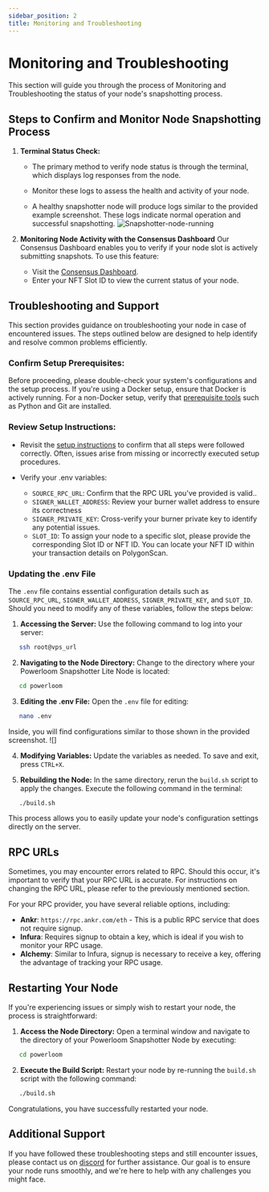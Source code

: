 ```yaml
---
sidebar_position: 2
title: Monitoring and Troubleshooting
---
```


# Monitoring and Troubleshooting

This section will guide you through the process of Monitoring and Troubleshooting the status of your node's snapshotting process.

## Steps to Confirm and Monitor Node Snapshotting Process

1. **Terminal Status Check:**
   - The primary method to verify node status is through the terminal, which displays log responses from the node.

   - Monitor these logs to assess the health and activity of your node. 
   
   - A healthy snapshotter node will produce logs similar to the provided example screenshot. These logs indicate normal operation and successful snapshotting.
   ![Snapshotter-node-running](/images/snapshotter-node-running-terminal.png)

2. **Monitoring Node Activity with the Consensus Dashboard**
Our Consensus Dashboard enables you to verify if your node slot is actively submitting snapshots. To use this feature:
   - Visit the [Consensus Dashboard](#).
   - Enter your NFT Slot ID to view the current status of your node.


## Troubleshooting and Support

This section provides guidance on troubleshooting your node in case of encountered issues. The steps outlined below are designed to help identify and resolve common problems efficiently.

### Confirm Setup Prerequisites:

Before proceeding, please double-check your system's configurations and the setup process. If you're using a Docker setup, ensure that Docker is actively running. For a non-Docker setup, verify that [prerequisite tools](./getting-started/#2-non-docker-setup) such as Python and Git are installed.

### Review Setup Instructions:
   - Revisit the [setup instructions](./getting-started) to confirm that all steps were followed correctly. Often, issues arise from missing or incorrectly executed setup procedures.

   - Verify your .env variables: 
     - `SOURCE_RPC_URL`: Confirm that the RPC URL you've provided is valid.. 
     - `SIGNER_WALLET_ADDRESS`: Review your burner wallet address to ensure its correctness 
     - `SIGNER_PRIVATE_KEY`: Cross-verify your burner private key to identify any potential issues.
     - `SLOT_ID`: To assign your node to a specific slot, please provide the corresponding Slot ID or NFT ID. You can locate your NFT ID within your transaction details on PolygonScan.

### Updating the .env File

The `.env` file contains essential configuration details such as `SOURCE_RPC_URL`, `SIGNER_WALLET_ADDRESS`, `SIGNER_PRIVATE_KEY`, and `SLOT_ID`. Should you need to modify any of these variables, follow the steps below:

1. **Accessing the Server:**
   Use the following command to log into your server:

```bash
   ssh root@vps_url
```

2. **Navigating to the Node Directory:**
   Change to the directory where your Powerloom Snapshotter Lite Node is located:

```bash
   cd powerloom
```

3. **Editing the .env File:**
   Open the `.env` file for editing:

```bash
   nano .env
```

Inside, you will find configurations similar to those shown in the provided screenshot.
![]

4. **Modifying Variables:**
   Update the variables as needed. To save and exit, press `CTRL+X`.

5. **Rebuilding the Node:**
   In the same directory, rerun the `build.sh` script to apply the changes. Execute the following command in the terminal:

```bash
   ./build.sh
```

This process allows you to easily update your node's configuration settings directly on the server.

## RPC URLs 
Sometimes, you may encounter errors related to RPC. Should this occur, it's important to verify that your RPC URL is accurate. For instructions on changing the RPC URL, please refer to the previously mentioned section.

For your RPC provider, you have several reliable options, including:
- **Ankr**: `https://rpc.ankr.com/eth` - This is a public RPC service that does not require signup.
- **Infura**: Requires signup to obtain a key, which is ideal if you wish to monitor your RPC usage.
- **Alchemy**: Similar to Infura, signup is necessary to receive a key, offering the advantage of tracking your RPC usage.

## Restarting Your Node
If you're experiencing issues or simply wish to restart your node, the process is straightforward:

1. **Access the Node Directory:**
   Open a terminal window and navigate to the directory of your Powerloom Snapshotter Node by executing:

```bash
   cd powerloom
```

2. **Execute the Build Script:**
   Restart your node by re-running the `build.sh` script with the following command:

```bash
   ./build.sh
```

Congratulations, you have successfully restarted your node.

## Additional Support

If you have followed these troubleshooting steps and still encounter issues, please contact us on [discord](https://discord.com/invite/powerloom) for further assistance. Our goal is to ensure your node runs smoothly, and we're here to help with any challenges you might face.